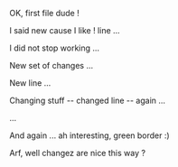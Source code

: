 
OK, first file dude !


I said new cause I like ! line ...

I did not stop working ...

New set of changes ...

New line ...

Changing stuff -- changed line -- again ...

...

And again ... ah interesting, green border :)

Arf, well changez are nice this way ?